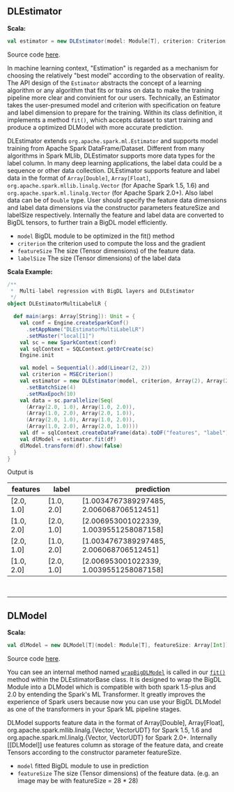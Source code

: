 ## DLEstimator ##

**Scala:**

```scala
val estimator = new DLEstimator(model: Module[T], criterion: Criterion[T], val featureSize: Array[Int], val labelSize: Array[Int])
```

Source code [here](https://github.com/intel-analytics/BigDL/blob/585818a3fb0e7339eb4e3831f08da82b7d5e47ba/spark/dl/src/main/scala/org/apache/spark/ml/DLEstimator.scala#L53).

In machine learning context, "Estimation" is regarded as a mechanism for choosing the relatively "best model" according
to the observation of reality. The API design of the `Estimator` abstracts the concept of a learning algorithm or any algorithm that fits or trains on data to make the training pipeline more clear and convinient for our users. Technically, an Estimator takes the user-presumed model and criterion with specification on feature and label dimension to prepare for the training. Within its class definition, it implements a method `fit()`, which accepts dataset to start training and produce a optimized DLModel with more accurate prediction.

DLEstimator extends `org.apache.spark.ml.Estimator` and supports model training from Apache Spark DataFrame/Dataset. Different from many algorithms in Spark MLlib, DLEstimator supports more data types for the label column. In many deep learning applications, the label data could be a sequence or other data collection. DLEstimator supports feature and label data in the format of `Array[Double]`, `Array[Float]`, `org.apache.spark.mllib.linalg.Vector` (for Apache Spark 1.5, 1.6) and `org.apache.spark.ml.linalg.Vector` (for Apache Spark 2.0+). Also label data can be of `Double` type. User should specify the feature data dimensions and label data dimensions via the constructor parameters featureSize and labelSize respectively. Internally the feature and label data are converted to BigDL tensors, to further train a BigDL model efficiently.

* `model` BigDL module to be optimized in the fit() method
* `criterion` the criterion used to compute the loss and the gradient
* `featureSize` The size (Tensor dimensions) of the feature data. 
* `labelSize` The size (Tensor dimensions) of the label data



**Scala Example:**
```scala
/**
 *  Multi-label regression with BigDL layers and DLEstimator
 */
object DLEstimatorMultiLabelLR {

  def main(args: Array[String]): Unit = {
    val conf = Engine.createSparkConf()
      .setAppName("DLEstimatorMultiLabelLR")
      .setMaster("local[1]")
    val sc = new SparkContext(conf)
    val sqlContext = SQLContext.getOrCreate(sc)
    Engine.init

    val model = Sequential().add(Linear(2, 2))
    val criterion = MSECriterion()
    val estimator = new DLEstimator(model, criterion, Array(2), Array(2))
      .setBatchSize(4)
      .setMaxEpoch(10)
    val data = sc.parallelize(Seq(
      (Array(2.0, 1.0), Array(1.0, 2.0)),
      (Array(1.0, 2.0), Array(2.0, 1.0)),
      (Array(2.0, 1.0), Array(1.0, 2.0)),
      (Array(1.0, 2.0), Array(2.0, 1.0))))
    val df = sqlContext.createDataFrame(data).toDF("features", "label")
    val dlModel = estimator.fit(df)
    dlModel.transform(df).show(false)
  }
}

```


Output is

|features  |label     |prediction                             |
|----------|----------|---------------------------------------|
|[2.0, 1.0]|[1.0, 2.0]|[1.0034767389297485, 2.006068706512451]|
|[1.0, 2.0]|[2.0, 1.0]|[2.006953001022339, 1.0039551258087158]|
|[2.0, 1.0]|[1.0, 2.0]|[1.0034767389297485, 2.006068706512451]|
|[1.0, 2.0]|[2.0, 1.0]|[2.006953001022339, 1.0039551258087158]|

&nbsp;

---
## DLModel ##
**Scala:**
```scala
val dlModel = new DLModel[T](model: Module[T], featureSize: Array[Int])
```

Source code [here](https://github.com/intel-analytics/BigDL/blob/585818a3fb0e7339eb4e3831f08da82b7d5e47ba/spark/dl/src/main/scala/org/apache/spark/ml/DLEstimator.scala#L155).

You can see an internal method named [`wrapBigDLModel`](https://github.com/intel-analytics/BigDL/blob/master/spark/dl/src/main/scala/org/apache/spark/ml/DLEstimator.scala#L139) is called in our [`fit()`](https://github.com/intel-analytics/BigDL/blob/585818a3fb0e7339eb4e3831f08da82b7d5e47ba/spark/spark-version/2.0/src/main/scala/org/apache/spark/ml/DLEstimatorBase.scala#L74) method within the DLEstimatorBase class. It is designed to wrap the BigDL Module into a DLModel which is compatible with both spark 1.5-plus and 2.0 by entending the Spark's ML Transformer. It greatly improves the experience of Spark users because now you can use your BigDL DLModel as one of the transformers in your Spark ML pipeline stages.

DLModel supports feature data in the format of Array[Double], Array[Float], org.apache.spark.mllib.linalg.{Vector, VectorUDT} for Spark 1.5, 1.6 and org.apache.spark.ml.linalg.{Vector, VectorUDT} for Spark 2.0+. Internally [[DLModel]] use features column as storage of the feature data, and create Tensors according to the constructor parameter featureSize.

* `model` fitted BigDL module to use in prediction
* `featureSize` The size (Tensor dimensions) of the feature data. (e.g. an image may be with featureSize = 28 * 28)



